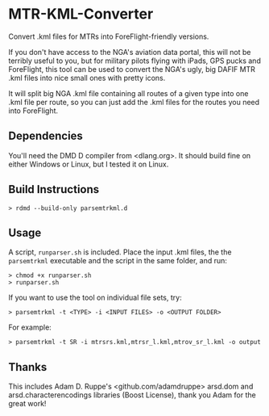 # MTR-KML-Converter
Convert .kml files for MTRs into ForeFlight-friendly versions.

If you don't have access to the NGA's aviation data portal, this
will not be terribly useful to you, but for military pilots flying
with iPads, GPS pucks and ForeFlight, this tool can be used to convert the
NGA's ugly, big DAFIF MTR .kml files into nice small ones with 
pretty icons.

It will split big NGA .kml file containing all routes of a given
type into one .kml file per route, so you
can just add the .kml files for the routes you need into ForeFlight.

Dependencies
------------

You'll need the DMD D compiler from <dlang.org>. It should build fine
on either Windows or Linux, but I tested it on Linux.

Build Instructions
------------------

    > rdmd --build-only parsemtrkml.d

Usage
-----

A script, `runparser.sh` is included. Place the input .kml files, the
the `parsemtrkml` executable and the script in the same folder, and run:

    > chmod +x runparser.sh
    > runparser.sh

If you want to use the tool on individual file sets, try:

    > parsemtrkml -t <TYPE> -i <INPUT FILES> -o <OUTPUT FOLDER>
    
For example:

    > parsemtrkml -t SR -i mtrsrs.kml,mtrsr_l.kml,mtrov_sr_l.kml -o output

Thanks
------
This includes Adam D. Ruppe's <github.com/adamdruppe> arsd.dom and 
arsd.characterencodings libraries
(Boost License), thank you Adam for the great work!

